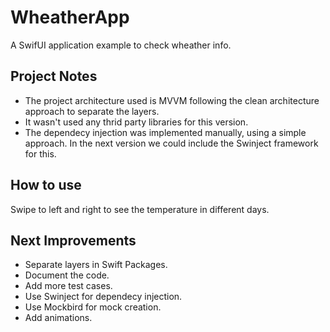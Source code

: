 # WheatherApp
A SwifUI application example to check wheather info.

## Project Notes
* The project architecture used is MVVM following the clean architecture approach to separate the layers.
* It wasn't used any thrid party libraries for this version.
* The dependecy injection was implemented manually, using a simple approach. In the next version we could include the Swinject framework for this.


## How to use
Swipe to left and right to see the temperature in different days.

## Next Improvements
* Separate layers in Swift Packages.
* Document the code.
* Add more test cases.
* Use Swinject for dependecy injection.
* Use Mockbird for mock creation.
* Add animations.
